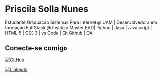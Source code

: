 # Priscila Solla Nunes

Estudante Graduação Sistemas Para Internet @ UAM | Desenvolvedora em formação Full Stack @ Instituto Master EAD| Python | Java | Javascript | HTML 5 | CSS 3 | vs Code | Git Github | QA

## Conecte-se comigo
[![GitHub](https://img.shields.io/badge/GitHub-ec63a1?style=for-the-badge&logo=github&logoColor=fff)](https://github.com/PriscilaSollaNunes)

[![LinkedIn](https://img.shields.io/badge/LinkedIn-000?style=for-the-badge&logo=linkedin&logoColor=0E76A8)](https://www.linkedin.com/in/priscilasollanunes/)

